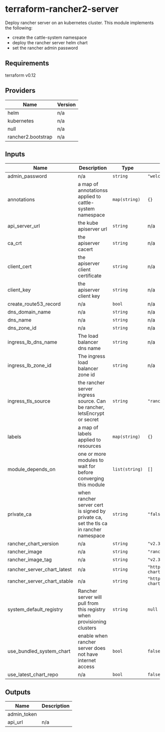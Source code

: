 # terraform-rancher2-server
Deploy rancher server on an kubernetes cluster. This module implements the following:

* create the cattle-system namespace
* deploy the rancher server helm chart
* set the rancher admin password

## Requirements

terraform v0.12

## Providers

| Name | Version |
|------|---------|
| helm | n/a |
| kubernetes | n/a |
| null | n/a |
| rancher2.bootstrap | n/a |

## Inputs

| Name | Description | Type | Default | Required |
|------|-------------|------|---------|:--------:|
| admin\_password | n/a | `string` | `"welcome1"` | no |
| annotations | a map of annotationss applied to cattle-system namespace | `map(string)` | `{}` | no |
| api\_server\_url | the kube apiserver url | `string` | n/a | yes |
| ca\_crt | the apiserver cacert | `string` | n/a | yes |
| client\_cert | the apiserver client certificate | `string` | n/a | yes |
| client\_key | the apiserver client key | `string` | n/a | yes |
| create\_route53\_record | n/a | `bool` | n/a | yes |
| dns\_domain\_name | n/a | `string` | n/a | yes |
| dns\_name | n/a | `string` | n/a | yes |
| dns\_zone\_id | n/a | `string` | n/a | yes |
| ingress\_lb\_dns\_name | The load balancer dns name | `string` | n/a | yes |
| ingress\_lb\_zone\_id | The ingress load balancer zone id | `string` | n/a | yes |
| ingress\_tls\_source | the rancher server ingress source. Can be rancher, letsEncrypt or secret | `string` | `"rancher"` | no |
| labels | a map of labels applied to resources | `map(string)` | `{}` | no |
| module\_depends\_on | one or more modules to wait for before converging this module | `list(string)` | `[]` | no |
| private\_ca | when rancher server cert is signed by private ca, set the tls ca in rancher namespace | `string` | `"false"` | no |
| rancher\_chart\_version | n/a | `string` | `"v2.3.6"` | no |
| rancher\_image | n/a | `string` | `"rancher/rancher"` | no |
| rancher\_image\_tag | n/a | `string` | `"v2.3.6"` | no |
| rancher\_server\_chart\_latest | n/a | `string` | `"https://releases.rancher.com/server-charts/latest"` | no |
| rancher\_server\_chart\_stable | n/a | `string` | `"https://releases.rancher.com/server-charts/stable"` | no |
| system\_default\_registry | Rancher server will pull from this registry when provisioning clusters | `string` | `null` | no |
| use\_bundled\_system\_chart | enable when rancher server does not have internet access | `bool` | `false` | no |
| use\_latest\_chart\_repo | n/a | `bool` | `false` | no |

## Outputs

| Name | Description |
|------|-------------|
| admin\_token | |
| api\_url | n/a |
